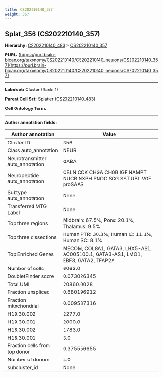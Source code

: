 ```yaml
---
title: CS202210140_357
weight: 357
---
```

## Splat_356 (CS202210140_357)
<b>Hierarchy: </b>
[CS202210140_483](../CS202210140_483) >
[CS202210140_357](../CS202210140_357)

**PURL:** [https://purl.brain-bican.org/taxonomy/CS202210140/CS202210140_neurons/CS202210140_357](https://purl.brain-bican.org/taxonomy/CS202210140/CS202210140_neurons/CS202210140_357)

---


**Labelset:** Cluster (Rank: 1)

**Parent Cell Set:** Splatter ([CS202210140_483](../CS202210140_483))



**Cell Ontology Term:** 

[MARKER GENES.]: #


---

[TRANSFERRED ANNOTATIONS.]: #


[AUTHOR ANNOTATION FIELDS.]: #


**Author annotation fields:**

| Author annotation | Value |
|-------------------|-------|
|Cluster ID|356|
|Class auto_annotation|NEUR|
|Neurotransmitter auto_annotation|GABA|
|Neuropeptide auto_annotation|CBLN CCK CHGA CHGB IGF NAMPT NUCB NXPH PNOC SCG SST UBL VGF proSAAS|
|Subtype auto_annotation|None|
|Transferred MTG Label|None|
|Top three regions|Midbrain: 67.5%, Pons: 20.1%, Thalamus: 9.5%|
|Top three dissections|Human PTR: 30.3%, Human IC: 11.1%, Human SC: 8.1%|
|Top Enriched Genes|MECOM, COL8A1, GATA3, LHX5-AS1, AC005100.1, GATA3-AS1, LMO1, EBF3, GATA2, TFAP2A|
|Number of cells|6063.0|
|DoubletFinder score|0.073026345|
|Total UMI|20860.0028|
|Fraction unspliced|0.680196912|
|Fraction mitochondrial|0.009537316|
|H19.30.002|2277.0|
|H19.30.001|2000.0|
|H18.30.002|1783.0|
|H18.30.001|3.0|
|Fraction cells from top donor|0.375556655|
|Number of donors|4.0|
|subcluster_id|None|

